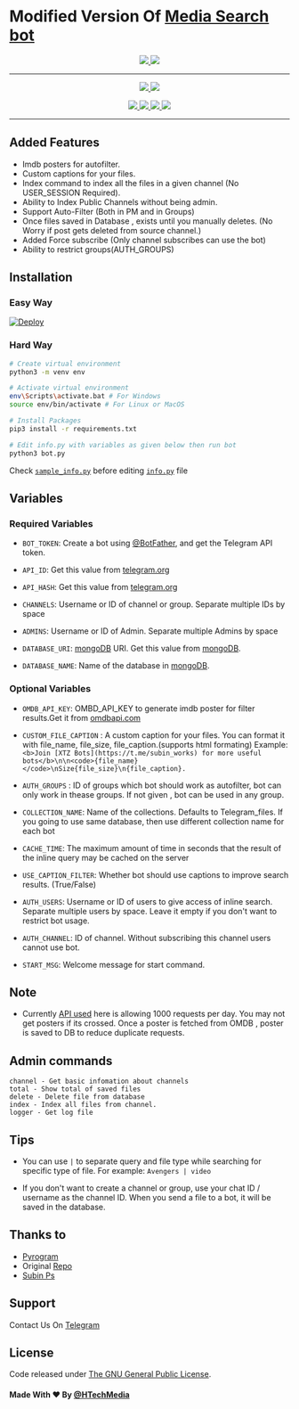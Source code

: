 # Modified Version Of [Media Search bot](https://github.com/Mahesh0253/Media-Search-bot)

  </a>
</p>
<p align="center">
  <a href="https://github.com/HTechMediaYT/Media-Search-bot/stars">
    <img src="https://img.shields.io/github/stars/HTechMediaYT/Media-Search-bot?label=Star&style=social"
  </a>
  
  <a href="https://github.com/HTechMediaYT/Media-Search-bot/fork">
    <img src="https://img.shields.io/github/forks/HTechMediaYT/Media-Search-bot?label=Fork&style=social">
  </a>  

---
    
<p align="center">
  <a href="https://www.youtube.com/channel/UCrAM4Fg0zn7uLgAAfII-SWQ">
    <img src="https://img.shields.io/badge/youtube-grey?style=for-the-badge&logo=youtube"/>
  </a>
  <a href="https://github.com/HTechMediaYT">
    <img src="https://img.shields.io/github/followers/HTechMediaYT?label=GitHub&logo=github&style=for-the-badge&color=blue"/>
  </a>  
</p>  
<p align="center">  
  <a href="https://instagram.com/h_tech_media">
    <img src="https://img.shields.io/badge/Instagram-grey?style=for-the-badge&logo=instagram"/>
  </a>
  <a href="https://www.facebook.com/HTechMediaYT">
    <img src="https://img.shields.io/badge/facebook-grey?style=for-the-badge&logo=facebook"/>
  </a> 
  <a href="https://telegram.me/HTechMedia">
    <img src="https://img.shields.io/badge/Telegram-grey?style=for-the-badge&logo=telegram"/>
  </a>
  <a href="https://telegram.me/HTechMediaSupport">
    <img src="https://img.shields.io/badge/Support-grey?style=for-the-badge&logo=telegram"/>
  </a>  
</p>

---

## Added Features
* Imdb posters for autofilter.
* Custom captions for your files.
* Index command to index all the files in a given channel (No USER_SESSION Required).
* Ability to Index Public Channels without being admin.
* Support Auto-Filter (Both in PM and in Groups)
* Once files saved in Database , exists until you manually deletes. (No Worry if post gets deleted from source channel.)
* Added Force subscribe (Only channel subscribes can use the bot)
* Ability to restrict groups(AUTH_GROUPS)

## Installation

### Easy Way
[![Deploy](https://www.herokucdn.com/deploy/button.svg)](https://heroku.com/deploy?template=https://github.com/HTechMediaYT/Media-Search-bot)
### Hard Way

```bash
# Create virtual environment
python3 -m venv env

# Activate virtual environment
env\Scripts\activate.bat # For Windows
source env/bin/activate # For Linux or MacOS

# Install Packages
pip3 install -r requirements.txt

# Edit info.py with variables as given below then run bot
python3 bot.py
```
Check [`sample_info.py`](sample_info.py) before editing [`info.py`](info.py) file

## Variables

### Required Variables
    
* `BOT_TOKEN`: Create a bot using [@BotFather](https://telegram.dog/BotFather), and get the Telegram API token.
    
* `API_ID`: Get this value from [telegram.org](https://my.telegram.org/apps)
    
* `API_HASH`: Get this value from [telegram.org](https://my.telegram.org/apps)
    
* `CHANNELS`: Username or ID of channel or group. Separate multiple IDs by space
    
* `ADMINS`: Username or ID of Admin. Separate multiple Admins by space
    
* `DATABASE_URI`: [mongoDB](https://www.mongodb.com) URI. Get this value from [mongoDB](https://www.mongodb.com).
    
* `DATABASE_NAME`: Name of the database in [mongoDB](https://www.mongodb.com).

### Optional Variables
    
* `OMDB_API_KEY`: OMBD_API_KEY to generate imdb poster for filter results.Get it from [omdbapi.com](http://www.omdbapi.com/apikey.aspx)
    
* `CUSTOM_FILE_CAPTION` : A custom caption for your files. You can format it with file_name, file_size, file_caption.(supports html formating)
Example: `<b>Join [XTZ Bots](https://t.me/subin_works) for more useful bots</b>\n\n<code>{file_name}</code>\nSize{file_size}\n{file_caption}.`
    
* `AUTH_GROUPS` : ID of groups which bot should work as autofilter, bot can only work in thease groups. If not given , bot can be used in any group.
    
* `COLLECTION_NAME`: Name of the collections. Defaults to Telegram_files. If you going to use same database, then use different collection name for each bot
    
* `CACHE_TIME`: The maximum amount of time in seconds that the result of the inline query may be cached on the server
    
* `USE_CAPTION_FILTER`: Whether bot should use captions to improve search results. (True/False)
    
* `AUTH_USERS`: Username or ID of users to give access of inline search. Separate multiple users by space. Leave it empty if you don't want to restrict bot usage.
    
* `AUTH_CHANNEL`: ID of channel. Without subscribing this channel users cannot use bot.
    
* `START_MSG`: Welcome message for start command.

## Note
* Currently [API used](http://www.omdbapi.com) here is allowing 1000 requests per day. You may not get posters if its crossed. 
Once a poster is fetched from OMDB , poster is saved to DB to reduce duplicate requests.

## Admin commands
```
channel - Get basic infomation about channels
total - Show total of saved files
delete - Delete file from database
index - Index all files from channel.
logger - Get log file
```

## Tips
* You can use `|` to separate query and file type while searching for specific type of file. For example: `Avengers | video`
    
* If you don't want to create a channel or group, use your chat ID / username as the channel ID. When you send a file to a bot, it will be saved in the database.



## Thanks to 
* [Pyrogram](https://github.com/pyrogram/pyrogram)
* Original [Repo](https://github.com/Mahesh0253/Media-Search-bot)
* [Subin Ps](https://github.com/subinps/Media-Search-bot)


## Support
Contact Us On [Telegram](https://t.me/HTechMediaSupport)


## License
Code released under [The GNU General Public License](LICENSE).
    
    
#### Made With ❤ By [@HTechMedia](https://telegram.dog/HTechMedia)
